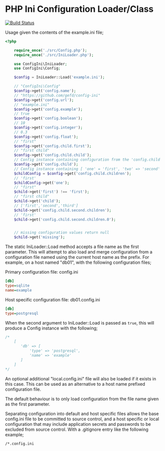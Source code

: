# PHP Ini Configuration Loader/Class

[![Build Status](https://img.shields.io/github/workflow/status/gefd/config-ini/Tests/main.svg)](https://github.com/gefd/config-ini/actions?query=branch:main)

Usage given the contents of the example.ini file;
```php
<?php

    require_once('./src/Config.php');
    require_once('./src/IniLoader.php');

    use ConfigIni\IniLoader;
    use ConfigIni\Config;

    $config = IniLoader::Load('example.ini');

    // "ConfigIni\Config"
    $config->get('config.name');
    // "https://github.com/gefd/config-ini"
    $config->get('config.url');
    // "example.ini"
    $config->get('config.example');
    // true
    $config->get('config.boolean');
    // 10
    $config->get('config.integer');
    // 0.3
    $config->get('config.float');
    // "first"
    $config->get('config.child.first');
    // "first child"
    $config->get('config.child.child');
    // Config instance containing configuration from the 'config.child' path
    $config->get('config.child');
    // Config instance containing [ 'one' = 'first', 'two' => 'second' ]
    $childConfig = $config->get('config.child.children');
    // 'first'
    $childConfig->get('one');
    // "first"
    $child->get('first') !== 'first');
    // "first child"
    $child->get('child');
    // ['first','second','third']
    $child->get('config.child.second.children');
    // 'first'
    $child->get('config.child.second.children.0');


    // missing configuration values return null
    $child->get('missing');
```

The static IniLoader::Load method accepts a file name as the first parameter. This will attempt to also load and merge configuration from
a configuration file named using the current host name as the prefix. For example, on a host named "db01", with the following configuration files;

Primary configuration file: config.ini
```ini
[db]
type=sqlite
name=example
```
Host specific configuration file: db01.config.ini
```ini
[db]
type=postgresql
```

When the second argument to IniLoader::Load is passed as `true`, this will produce a Config instance with the following;
```php
/*
    [
       'db' => [
           'type' => 'postgresql',
           'name' => 'example'
       ]
    ]
*/
```

An optional additional "local.config.ini" file will also be loaded if it exists in this case. This can be used as an alternative to a host name
prefixed configuration file.

The default behaviour is to only load configuration from the file name given as the first parameter.

Separating configuration into default and host specific files allows the base config.ini file to be committed to source 
control, and a host specific or local configuration that may include application secrets and passwords to be excluded from source control. 
With a .gitignore entry like the following example;

```
/*.config.ini
```

